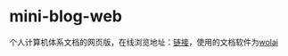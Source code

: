 # mini-blog-web
个人计算机体系文档的网页版，在线浏览地址：[链接](https://www.wolai.com/tengfei-xy/acLQ73ZSwSvmYoXV8B64uz)，使用的文档软件为[wolai](https://www.wolai.com)
